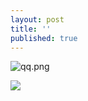 ```yaml
---
layout: post
title: ''
published: true
---
```

![qq.png]({{site.baseurl}}/qq.png)
<div class="test">
  <img src="https://api.chisoithoaiphat.com.vn/uploaded/static/images/04_12_2018/origin/045646f81b8e3ebe9b8ba110f3f6d8cc.png/"/>
</div>